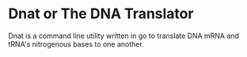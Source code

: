 # Dnat or The DNA Translator
Dnat is a command line utility written in go to translate DNA mRNA and tRNA's nitrogenous bases to one another.
